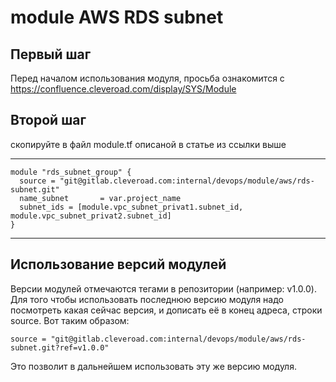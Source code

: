 # module AWS RDS subnet

## Первый шаг 
Перед началом использования модуля, просьба ознакомится с 
https://confluence.cleveroad.com/display/SYS/Module

## Второй шаг 
скопируйте в файл module.tf описаной в статье из ссылки выше

---

``` 
module "rds_subnet_group" {
  source = "git@gitlab.cleveroad.com:internal/devops/module/aws/rds-subnet.git"
  name_subnet       = var.project_name
  subnet_ids = [module.vpc_subnet_privat1.subnet_id, module.vpc_subnet_privat2.subnet_id]
}
```

---

## Использование версий модулей
Версии модулей отмечаются тегами в репозитории (например: v1.0.0).
Для того чтобы использовать последнюю версию модуля надо посмотреть какая сейчас версия, и дописать её в конец адреса, строки source. Вот таким образом:
```
source = "git@gitlab.cleveroad.com:internal/devops/module/aws/rds-subnet.git?ref=v1.0.0"
```
Это позволит в дальнейшем использовать эту же версию модуля. 
